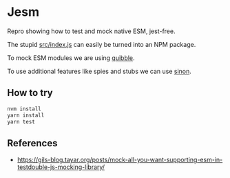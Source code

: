 # Jesm

Repro showing how to test and mock native ESM, jest-free.

The stupid [src/index.js](src/index.js) can easily be turned into an NPM package. 

To mock ESM modules we are using [quibble](https://www.npmjs.com/package/quibble).

To use additional features like spies and stubs we can use [sinon](https://sinonjs.org/releases/v12.0.1/). 

## How to try

```sh
nvm install
yarn install
yarn test
```

## References
- <https://gils-blog.tayar.org/posts/mock-all-you-want-supporting-esm-in-testdouble-js-mocking-library/>
